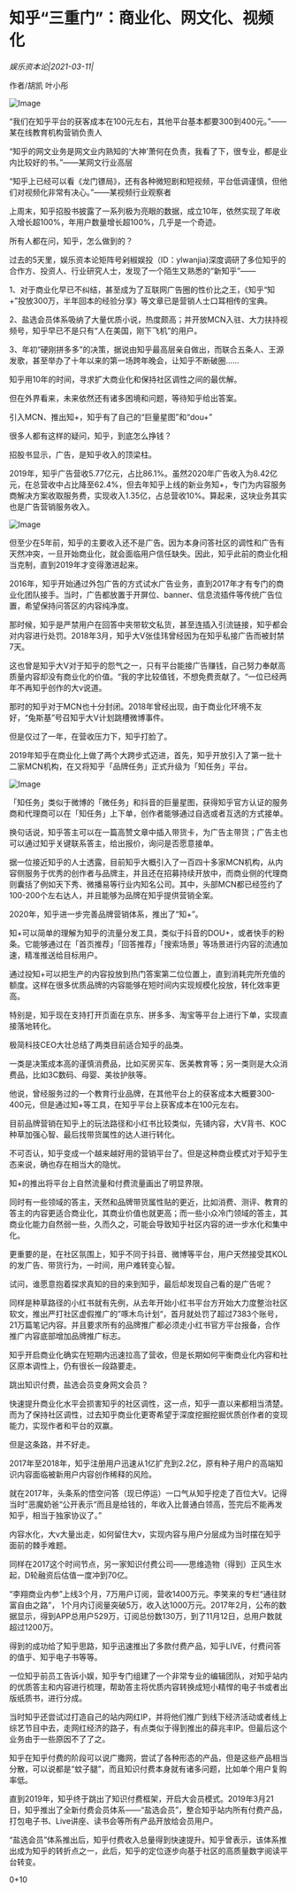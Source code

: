 # 知乎“三重门”：商业化、网文化、视频化

*娱乐资本论|2021-03-11|*

作者/胡凯 叶小彤

![Image](https://inews.gtimg.com/newsapp_bt/0/13267024965/641)

“我们在知乎平台的获客成本在100元左右，其他平台基本都要300到400元。”——某在线教育机构营销负责人

“知乎的网文业务是网文业内熟知的‘大神’萧何在负责，我看了下，很专业，都是业内比较好的书。”——某网文行业高层

“知乎上已经可以看《龙门镖局》，还有各种微短剧和短视频，平台低调谨慎，但他们对视频化非常有决心。”——某视频行业观察者

上周末，知乎招股书披露了一系列极为亮眼的数据，成立10年，依然实现了年收入增长超100%，年用户数量增长超100%，几乎是一个奇迹。

所有人都在问，知乎，怎么做到的？

过去的5天里，娱乐资本论矩阵号剁椒娱投（ID：ylwanjia)深度调研了多位知乎的合作方、投资人、行业研究人士，发现了一个陌生又熟悉的“新知乎”——

1、对于商业化早已不纠结，甚至成为了互联网广告圈的性价比之王，《知乎“知+”投放300万，半年回本的经验分享》等文章已是营销人士口耳相传的宝典。

2、盐选会员体系吸纳了大量优质小说，热度颇高；并开放MCN入驻、大力扶持视频号，知乎早已不是只有“人在美国，刚下飞机”的用户。

3、年初“硬刚拼多多”的决策，据说由知乎最高层亲自做出，而联合五条人、王源发歌，甚至举办了十年以来的第一场跨年晚会，让知乎不断破圈……

知乎用10年的时间，寻求扩大商业化和保持社区调性之间的最优解。

但在外界看来，未来依然还有诸多困境和问题，等待知乎给出答案。

引入MCN、推出知+，知乎有了自己的“巨量星图”和“dou+”

很多人都有这样的疑问，知乎，到底怎么挣钱？

招股书显示，广告，是知乎收入的顶梁柱。

2019年，知乎广告营收5.77亿元，占比86.1%。虽然2020年广告收入为8.42亿元，在总营收中占比降至62.4%，但去年知乎上线的新业务知+，专门为内容服务商解决方案收取服务费，实现收入1.35亿，占总营收10%。算起来，这块业务其实也是广告营销服务收入。

![Image](https://inews.gtimg.com/newsapp_bt/0/13267021931/641)

但至少在5年前，知乎的主要收入还不是广告。因为本身问答社区的调性和广告有天然冲突，一旦开始商业化，就会面临用户信任缺失。因此，知乎此前的商业化相当克制，直到2019年才变得激进起来。

2016年，知乎开始通过外包广告的方式试水广告业务，直到2017年才有专门的商业化团队接手。当时，广告都放置于开屏位、banner、信息流插件等传统广告位置，希望保持问答区的内容纯净度。

那时候，知乎是严禁用户在回答中夹带软文私货，甚至连插入引流链接，知乎都会对内容进行处罚。2018年3月，知乎大V张佳玮曾经因为在知乎私接广告而被封禁7天。

这也曾是知乎大V对于知乎的怨气之一，只有平台能接广告赚钱，自己努力奉献高质量内容却没有商业化的价值。“我的字比较值钱，不想免费贡献了。“一位已经两年不再知乎创作的大v说道。

那时的知乎对于MCN也十分封闭。2018年曾经出现，由于商业化环境不友好，“兔斯基”号召知乎大V计划跳槽微博事件。

但是仅过了一年，在营收压力下，知乎打脸了。

2019年知乎在商业化上做了两个大跨步式迈进，首先，知乎开放引入了第一批十二家MCN机构，在又将知乎「品牌任务」正式升级为「知任务」平台。

![Image](https://inews.gtimg.com/newsapp_bt/0/13267021933/641)

「知任务」类似于微博的「微任务」和抖音的巨量星图，获得知乎官方认证的服务商和代理商可以在「知任务」上下单，创作者能够通过自选或者互选的方式接单。

换句话说，知乎答主可以在一篇高赞文章中插入带货卡，为广告主带货；广告主也可以通过知乎关键联系答主，给出报价，询问是否愿意接单。

据一位接近知乎的人士透露，目前知乎大概引入了一百四十多家MCN机构，从内容侧服务于优秀的创作者与品牌主，并且还在招募持续开放中，而商业侧的代理商则囊括了例如天下秀、微播易等行业内知名公司。其中，头部MCN都已经签约了100-200个左右达人，并且能够为品牌在知乎提供营销全案。

2020年，知乎进一步完善品牌营销体系，推出了“知+”。

知+可以简单的理解为知乎的流量分发工具，类似于抖音的DOU+，或者快手的粉条。它能够通过在「首页推荐」「回答推荐」「搜索场景」等场景进行内容的流通加速，精准推送给目标用户。

通过投知+可以把生产的内容投放到热门答案第二位位置上，直到消耗完所充值的额度。这样在很多优质品牌的内容能够在短时间内实现规模化投放，转化效率更高。

特别是，知乎现在支持打开页面在京东、拼多多、淘宝等平台上进行下单，实现直接落地转化。

极简科技CEO大壮总结了两类目前适合知乎的品类。

一类是决策成本高的谨慎消费品，比如买房买车、医美教育等；另一类则是大众消费品，比如3C数码、母婴、美妆护肤等。

他说，曾经服务过的一个教育行业品牌，在其他平台上的获客成本大概要300-400元，但是通过知+等工具，在知乎平台上获客成本在100元左右。

目前品牌营销在知乎上的玩法路径和小红书比较类似，先铺内容，大V背书、KOC种草加强心智、最后找带货属性的达人进行转化。

不可否认，知乎变成一个越来越好用的营销平台了。但是这种商业模式对于知乎生态来说，确也存在相当大的隐忧。

知+的推出将平台上自然流量和付费流量画出了明显界限。

同时有一些领域的答主，天然和品牌带货属性贴的更近，比如消费、测评、教育的答主的内容更适合商业化，其商业价值也就更高；而一些小众冷门领域的答主，其商业化能力自然弱一些，久而久之，可能会导致知乎社区内容的进一步水化和集中化。

更重要的是，在社区氛围上，知乎不同于抖音、微博等平台，用户天然接受其KOL的发广告、带货行为，一时间，用户难转变心智。

试问，谁愿意抱着探求真知的目的来到知乎，最后却发现自己看的是广告呢？

同样是种草路径的小红书就有先例，从去年开始小红书平台方开始大力度整治社区软文，推出严打社区虚假推广的”啄木鸟计划“，首月就处罚了超过7383个账号，21万篇笔记内容。并且要求所有的品牌推广都必须走小红书官方平台报备，合作推广内容底部增加品牌推广标志。

知乎开启商业化确实在短期内迅速拉高了营收，但是长期如何平衡商业化内容和社区原本调性上，仍有很长一段路要走。

跳出知识付费，盐选会员变身网文会员？

快速提升商业化水平会损害知乎的社区调性，这一点，知乎一直以来都相当清楚。而为了保持社区调性，过去知乎商业化更寄希望于深度挖掘挖掘优质创作者的变现能力，实现作者和平台的双赢。

但是这条路，并不好走。

2017年至2018年，知乎注册用户迅速从1亿扩充到2.2亿，原有种子用户的高端知识内容面临被新用户内容创作稀释的风险。

就在2017年，头条系的悟空问答（现已停运）一口气从知乎挖走了百位大V。记得当时”恶魔奶爸“公开表示“而且是给钱的，年收入比普通白领高，签完后不能再发知乎，相当于独家协议了。”

内容水化，大v大量出走，如何留住大v，实现内容与用户分层成为当时摆在知乎面前的棘手难题。

同样在2017这个时间节点，另一家知识付费公司——思维造物（得到）正风生水起，D轮融资后估值一度冲到70亿。

“李翔商业内参”上线3个月，7万用户订阅，营收1400万元。李笑来的专栏“通往财富自由之路”， 1个月内订阅量突破5万，收入达1000万元。2017年2月，公布的数据显示，得到APP总用户529万，订阅总份数130万，到了11月12日，总用户数就超过1200万。

得到的成功给了知乎思路，知乎迅速推出了多款付费产品，知乎LIVE，付费问答的值乎、知乎电子书等等。

一位知乎前员工告诉小娱，知乎专门组建了一个非常专业的编辑团队，对知乎站内的优质答主和内容进行梳理，帮助答主将优质内容转换成短小精悍的电子书或者出版纸质书，进行分成。

当时知乎还尝试过打造自己的站内网红IP，并将他们推广到线下经济活动或者线上综艺节目中去，走网红经济的路子，有点类似于得到推出的薛兆丰IP。但最后这个业务由于一些原因不了了之。

知乎在知乎付费的阶段可以说广撒网，尝试了各种形态的产品，但是这些产品相当分散，可以说都是“蚊子腿”，而且知识付费本身就有诸多问题，比如单个用户复购率低。

直到2019年，知乎终于跳出了知识付费框架，开启大会员模式。2019年3月21日，知乎推出了全新付费会员体系——“盐选会员”，整合知乎站内所有付费产品，打包电子书、Live讲座、读书会等所有产品开放给会员用户。

“盐选会员”体系推出后，知乎付费收入总量得到快速提升。知乎曾表示，该体系推出成为知乎的转折点之一，此后，知乎的定位逐步向基于社区的高质量数字阅读平台转变。

0+10

